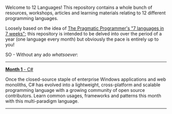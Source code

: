 Welcome to 12 Languages! This repository contains a whole bunch of resources, workshops, articles and learning materials relating to 12 different programming languages.  

Loosely based on the idea of [The Pragmatic Programmer's "7 languages in 7 weeks"](https://pragprog.com/book/btlang/seven-languages-in-seven-weeks); this repository is intended to be delved into over the period of a year (one language every month) but obviously the pace is entirely up to you!

SO - Without any ado _whatsoever_:

---

[__Month 1__ - C#](c-sharp.md)

Once the closed-source staple of enterprise Windows applications and web monoliths, C# has evolved into a lightweight, cross-platform and scalable programming language with a growing community of open source contributors. Learn common usages, frameworks and patterns this month with this multi-paradigm language.

---